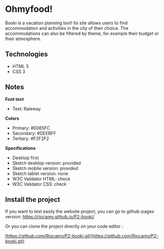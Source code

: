 # Ohmyfood!

Booki is a vacation planning tool! Its site allows users to find accommodation and activities in the city of their choice. The accommodations can also be filtered by theme, for example their budget or their atmosphere.

## Technologies
- HTML 5
- CSS 3

## Notes

**Font text**

- Text: Raleway

**Colors**

- Primary: #0065FC
- Secondary: #DEEBFF
- Tertiary: #F2F2F2

**Specifications**

- Desktop first
- Sketch desktop version: provided
- Sketch mobile version: provided
- Sketch tablet version: none
- W3C Validator HTML: check
- W3C Validator CSS: check

## Install the project

If you want to test easily the website project, you can go to github-pages version: https://riocamy.github.io/P2-booki/

Or you can clone the project directly on your code editor :

[https://github.com/Riocamy/P2-booki.git](https://github.com/Riocamy/P2-booki.git)